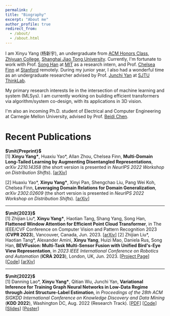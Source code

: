 ```yaml
---
permalink: /
title: "Biography"
excerpt: "About me"
author_profile: true
redirect_from: 
  - /about/
  - /about.html
---
```


I am Xinyu Yang (杨新宇), an undergraduate from [ACM Honors Class](https://acm.sjtu.edu.cn/home), [Zhiyuan College](http://zhiyuan.sjtu.edu.cn/), [Shanghai Jiao Tong University](https://en.sjtu.edu.cn/). Currently, I'm fortunate to work with Prof. [Song Han](https://songhan.mit.edu/) at [MIT](https://www.mit.edu/) as a research intern, and Prof. [Chelsea Finn](https://ai.stanford.edu/~cbfinn/) at [Stanford](https://www.stanford.edu/) remotely. During my junior year, I also had a wonderful time as an undergraduate researcher advised by Prof. [Junchi Yan](https://thinklab.sjtu.edu.cn/) at [SJTU ThinkLab](https://thinklab.sjtu.edu.cn/).  

My primary research interests lie in the intersection of machine learning and system (MLSys). I am currently working on building efficient transformers via algorithm/system co-design, with its applications in 3D vision. 

I'm also an incoming Ph.D. student of Electrical and Computer Engineering at Carnegie Mellon University, advised by Prof. [Beidi Chen](https://www.andrew.cmu.edu/user/beidic/).

# Recent Publications

**$\mit{Preprint}$**  
[1]  **Xinyu Yang\***, Huaxiu Yao\*, Allan Zhou, Chelsea Finn, **Multi-Domain Long-Tailed Learning by Augmenting Disentangled Representations**, *arXiv 2210.14358* (the short version is presented in *NeurIPS 2022 Workshop on Distribution Shifts*). [[arXiv](https://arxiv.org/abs/2210.14358)]

[2] Huaxiu Yao\*, **Xinyu Yang\***, Xinyi Pan, Shengchao Liu, Pang Wei Koh, Chelsea Finn, **Leveraging Domain Relations for Domain Generalization**, *arXiv 2302.02609*  (the short version is presented in *NeurIPS 2022 Workshop on Distribution Shifts*). [[arXiv](https://arxiv.org/abs/2302.02609)]

***

**$\mit{2023}$**   
[1] Zhijian Liu\*, **Xinyu Yang\***, Haotian Tang, Shang Yang, Song Han, **Flattened Window Attention for Efficient Point Cloud Transformer**, in The IEEE/CVF Conference on Computer Vision and Pattern Recognition 2023 (**CVPR 2023**), Vancouver, Canada, Jun. 2023. [[arXiv](https://arxiv.org/abs/2301.08739)]
[2] Zhijian Liu\*, Haotian Tang\*, Alexander Amini, **Xinyu Yang**, Huizi Mao, Daniela Rus, Song Han, **BEVFusion: Multi-Task Multi-Sensor Fusion with Unified Bird's-Eye View Representation**, in *2023 IEEE International Conference on Robotics and Automation* (**ICRA 2023**), London, UK, Jun. 2023. [[Project Page](https://bevfusion.mit.edu/)] [[Code](https://github.com/mit-han-lab/bevfusion)] [[arXiv](https://arxiv.org/abs/2205.13542)]   

***

**$\mit{2022}$**    
[1] Danning Lao\*, **Xinyu Yang\***, Qitian Wu, Junchi Yan, **Variational Inference for Training Graph Neural Networks in Low-Data Regime through Joint Structure-Label Estimation**, in *Proceedings of the 28th ACM SIGKDD International Conference on Knowledge Discovery and Data Mining* (**KDD 2022**), Washington DC, Aug. 2022 (Research Track). [[PDF](https://drive.google.com/file/d/1pA7xqpCt5MYxg2T8P6p9Mw8mg5mZ3LJV/view?usp=sharing)] [[Code](https://github.com/Thinklab-SJTU/WSGNN)] [[Slides](https://docs.google.com/presentation/d/1epb6Y3UGBj8_kRRCdnHc5C4wvUP3Ab2I/edit?usp=sharing&ouid=108762545294120972603&rtpof=true&sd=true)] [[Poster](https://docs.google.com/presentation/d/1WbIIvfnrBTviuIzHx9j69krNONwXqhyU/edit?usp=sharing&ouid=108762545294120972603&rtpof=true&sd=true)]
